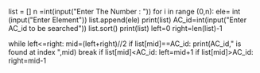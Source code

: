 list = []
n =int(input("Enter The Number : "))
for i in range (0,n):
    ele= int (input("Enter Element"))
    list.append(ele)
print(list)
AC_id=int(input("Enter AC_id to be searched"))
list.sort()
print(list)
left=0
right=len(list)-1

while left<=right:
    mid=(left+right)//2
    if list[mid]==AC_id:
        print(AC_id," is found at index ",mid)
        break 
    if list[mid]<AC_id:
        left=mid+1
    if list[mid]>AC_id:
        right=mid-1
